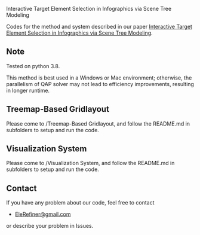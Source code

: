 Interactive Target Element Selection in Infographics via Scene Tree Modeling

Codes for the method and system described in our paper [Interactive Target Element Selection in Infographics via Scene Tree Modeling](https://xxxx).

Note
----------
Tested on python 3.8.

This method is best used in a Windows or Mac environment; otherwise, the parallelism of QAP solver may not lead to efficiency improvements, resulting in longer runtime.

Treemap-Based Gridlayout
----------
Please come to /Treemap-Based Gridlayout, and follow the README.md in subfolders to setup and run the code.

Visualization System
----------
Please come to /Visualization System, and follow the README.md in subfolders to setup and run the code.

## Contact
If you have any problem about our code, feel free to contact
- EleRefiner@gmail.com

or describe your problem in Issues.